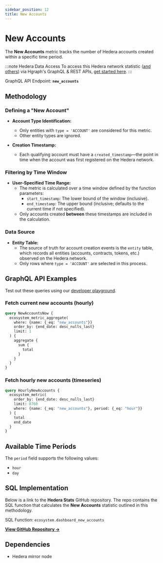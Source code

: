 ```yaml
---
sidebar_position: 12
title: New Accounts
---
```


# New Accounts

The **New Accounts** metric tracks the number of Hedera accounts created within a specific time period.

:::note Hedera Data Access
To access this Hedera network statistic ([and others](/category/hedera-stats/)) via Hgraph's GraphQL & REST APIs, [get started here](https://www.hgraph.com/hedera).
:::

GraphQL API Endpoint: **`new_accounts`**

## Methodology

### Defining a "New Account"

- **Account Type Identification:**
  - Only entities with `type = 'ACCOUNT'` are considered for this metric.
  - Other entity types are ignored.

- **Creation Timestamp:**
  - Each qualifying account must have a `created_timestamp`—the point in time when the account was first registered on the Hedera network.

### Filtering by Time Window

- **User-Specified Time Range:**
  - The metric is calculated over a time window defined by the function parameters:
    - `start_timestamp`: The lower bound of the window (inclusive).
    - `end_timestamp`: The upper bound (inclusive; defaults to the current time if not specified).
  - Only accounts created **between** these timestamps are included in the calculation.

### Data Source

- **Entity Table:**
  - The source of truth for account creation events is the `entity` table, which records all entities (accounts, contracts, tokens, etc.) observed on the Hedera network.
  - Only rows where `type = 'ACCOUNT'` are selected in this process.

## GraphQL API Examples

Test out these queries using our [developer playground](https://dashboard.hgraph.com).

### Fetch current new accounts (hourly)

```graphql
query NewAccountsNow {
  ecosystem_metric_aggregate(
    where: {name: {_eq: "new_accounts"}}
    order_by: {end_date: desc_nulls_last}
    limit: 1
  ) {
    aggregate {
      sum {
        total
      }
    }
  }
}
```

### Fetch hourly new accounts (timeseries)

```graphql
query HourlyNewAccounts {
  ecosystem_metric(
    order_by: {end_date: desc_nulls_last}
    limit: 8760
    where: {name: {_eq: "new_accounts"}, period: {_eq: "hour"}}
  ) {
    total
    end_date
  }
}
```

## Available Time Periods

The `period` field supports the following values:

- `hour`
- `day`

## SQL Implementation

Below is a link to the **Hedera Stats** GitHub repository. The repo contains the SQL function that calculates the **New Accounts** statistic outlined in this methodology.

SQL Function: `ecosystem.dashboard_new_accounts`

**[View GitHub Repository →](https://github.com/hgraph-io/hedera-stats)**

## Dependencies
* Hedera mirror node
